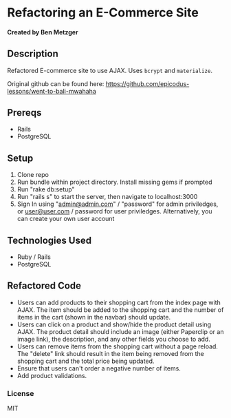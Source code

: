# Refactoring an E-Commerce Site

#### Created by Ben Metzger

## Description

Refactored E-commerce site to use AJAX. Uses `bcrypt` and `materialize`. 

Original github can be found here: https://github.com/epicodus-lessons/went-to-bali-mwahaha

## Prereqs

* Rails
* PostgreSQL

## Setup

1) Clone repo
2) Run bundle within project directory. Install missing gems if prompted
3) Run "rake db:setup"
4) Run "rails s" to start the server, then navigate to localhost:3000
5) Sign In using "admin@admin.com" / "password" for admin priviledges, or user@user.com / password for user priviledges. Alternatively, you can create your own user account

## Technologies Used

* Ruby / Rails
* PostgreSQL

## Refactored Code

* Users can add products to their shopping cart from the index page with AJAX. The item should be added to the shopping cart and the number of items in the cart (shown in the navbar) should update.
* Users can click on a product and show/hide the product detail using AJAX. The product detail should include an image (either Paperclip or an image link), the description, and any other fields you choose to add.
* Users can remove items from the shopping cart without a page reload. The "delete" link should result in the item being removed from the shopping cart and the total price being updated.
* Ensure that users can't order a negative number of items.
* Add product validations.


### License

MIT